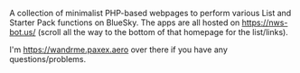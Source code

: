 A collection of minimalist PHP-based webpages to perform various List and Starter Pack functions on BlueSky. The apps are all hosted on https://nws-bot.us/ (scroll all the way to the bottom of that homepage for the list/links).

I'm https://wandrme.paxex.aero over there if you have any questions/problems.
